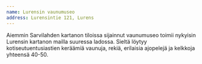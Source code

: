 ```yaml
---
name: Lurensin vaunumuseo
address: Lurensintie 121, Lurens
---
```

Aiemmin Sarvilahden kartanon tiloissa sijainnut vaunumuseo toimii nykyisin Lurensin kartanon mailla suuressa ladossa. Sieltä löytyy kotiseutuentusiastien keräämiä vaunuja, rekiä, erilaisia ajopelejä ja kelkkoja yhteensä 40-50.